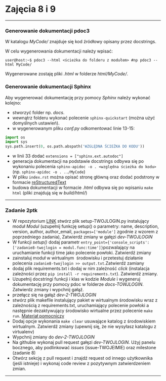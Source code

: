 # Zajęcia 8 i 9

---

### Generowanie dokumentacji pdoc3

W katalogu *MyCode/* znajduje się kod źródłowy opisany przez docstrings.

W celu wygenerowania dokumentacji należy wpisać:

```console
user@host:~$ pdoc3 --html <ścieżka do folderu z modułem> #np pdoc3 --html MyCode/
```

Wygenerowane zostaję pliki *.html* w folderze *html/MyCode/*. 


### Generowanie dokumentacji Sphinx

Aby wygenerować dokumentację przy pomocy *Sphinx* należy wykonać kolejno:

- stworzyć folder np. *docs*.
- wewnątrz folderu wykonać polecenie `sphinx-quickstart` (można użyć domyślnych ustawień). 
- w wygenerowanym pliku *conf.py* odkomentować linie 13-15:

```python
import os
import sys
sys.path.insert(0, os.path.abspath('WZGLĘDNA ŚCIEŻKA DO KODU'))

```

- w linii 33 dodać `extensions = ["sphinx.ext.autodoc"]`
- generacja dokumentacji na podstawie docstrings odbywa się po wykonaniu polecenia `sphinx-apidoc -o . <względna ścieżka do kodu>` (np. `sphinx-apidoc -o . ../MyCode`)
- W pliku `index.rst` można opisać stronę główną oraz dodać podstrony w formacie [reStructuredText](https://www.sphinx-doc.org/en/master/usage/restructuredtext/basics.html)
- budowa dokumentacji w formacie *.html* odbywa się po wpisaniu `make html` (pliki znajdują się w *build/html/*)




---


### Zadanie 2ptk

- W repozytorium [LINK](https://github.com/SMCEBI-didactics/SiNWO-140122) stwórz plik setup-TWOJLOGIN.py instalujący moduł *Modul* (uzupełnij funkcję setup() o parametry: name, description, version, author, author\_email, `packages=['module']` zgodnie z wzorem z poprzedniego zadania), Zatwierdź zmiany w gałęzi *dev-TWOJLOGIN*
- W funkcji *setup()* dodaj parametr `entry_point={'console_scripts': ['zadanie8-twojlogin = modul.func:time']}`pozwalający na uruchamianie funkcji time jako polecenie powłoki. Zatwierdź zmiany
- zainstaluj moduł w wirtualnym  środowisku i przetestuj działanie polecenia `zadanie8-twojlogin >> output.txt`.Zatwierdź zamiany
- dodaj plik requirements.txt i dodaj w nim zależność *click* (instalacja zależności przez `pip install -r requirements.txt`). Zatwierdź zmiany.
- Uzupełnij docstringi funkcji i klas w kodzie *Module* i wygeneruj dokumentację przy pomocy pdoc w folderze *docs-TOWJLOGIN*. Zatwierdz zmiany i wypchnij gałąź.
- przełącz się na gałąź *dev-2-TWOJLOGIN*
- stwórz plik makefile instalujący pakiet w wirtualnym środowisku  wraz z zależnością z requirements.txt, uruchamiający polecenie powłoki a następnie dezaktywujący środowisko wirtualne przez polecenie `make run`. [Materiał pomocniczy](https://www.youtube.com/watch?v=VCmWzYHh7Y8)
- Dodaj opcje wykonania `make clear` usuwające katalog z środowiskiem wirtualnym. Zatwierdź zmiany (upewnij się, że nie wysyłasz katalogu z virtualenv)
- Wypchnij zmiany do *dev-2-TWOJLOGIN*
- Na githubie wykonaj pull request gałęzi *dev-TWOJLOGIN*. Użyj panelu bocznego, aby podlinkować *issues*  (issue-TWOJEIMIE) oraz milestone (zadanie 8)
- Otwórz sekcję z pull request i znajdź request od innego użytkownika (jeśli istnieje) i wykonaj code review z pozytywnym zatwierdzeniem zmian. 


---




